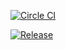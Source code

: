 [![Circle CI](https://circleci.com/gh/Sillelien/tutum-api/tree/master.svg?style=svg)](https://circleci.com/gh/Sillelien/tutum-api/tree/master)

[![Release](https://img.shields.io/github/release/sillelien/tutum-api.svg?label=maven)](https://jitpack.io/#sillelien/tutum-api)

